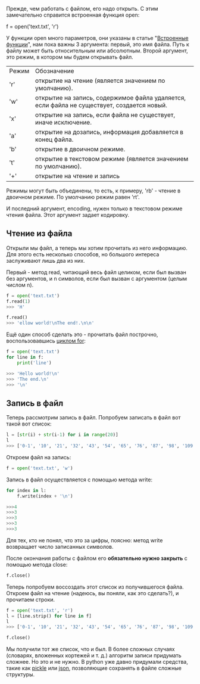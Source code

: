 Прежде, чем работать с файлом, его надо открыть. С этим замечательно справится встроенная функция open:

f = open('text.txt', 'r')

У функции open много параметров, они указаны в статье "[Встроенные функции](https://pythonworld.ru/osnovy/vstroennye-funkcii.html)", нам пока важны 3 аргумента: первый, это имя файла. Путь к файлу может быть относительным или абсолютным. Второй аргумент, это режим, в котором мы будем открывать файл.

|   |   |
|---|---|
|Режим|Обозначение|
|'r'|открытие на чтение (является значением по умолчанию).|
|'w'|открытие на запись, содержимое файла удаляется, если файла не существует, создается новый.|
|'x'|открытие на запись, если файла не существует, иначе исключение.|
|'a'|открытие на дозапись, информация добавляется в конец файла.|
|'b'|открытие в двоичном режиме.|
|'t'|открытие в текстовом режиме (является значением по умолчанию).|
|'+'|открытие на чтение и запись|

Режимы могут быть объединены, то есть, к примеру, 'rb' - чтение в двоичном режиме. По умолчанию режим равен 'rt'.

И последний аргумент, encoding, нужен только в текстовом режиме чтения файла. Этот аргумент задает кодировку.

## Чтение из файла

Открыли мы файл, а теперь мы хотим прочитать из него информацию. Для этого есть несколько способов, но большого интереса заслуживают лишь два из них.

Первый - метод read, читающий весь файл целиком, если был вызван без аргументов, и n символов, если был вызван с аргументом (целым числом n).

~~~python
f = open('text.txt')
f.read(1)
>>> 'H'

f.read()
>>> 'ellow world!\nThe end!.\n\n'
~~~
Ещё один способ сделать это - прочитать файл построчно, воспользовавшись [циклом for](https://pythonworld.ru/osnovy/cikly-for-i-while-operatory-break-i-continue-volshebnoe-slovo-else.html):

~~~python
f = open('text.txt')
for line in f:
	print('line')

>>> 'Hello world!\n'
>>> 'The end.\n'
>>> '\n'
~~~
## Запись в файл

Теперь рассмотрим запись в файл. Попробуем записать в файл вот такой вот список:

~~~python
l = [str(i) + str(i-1) for i in range(20)]
l
>>> ['0-1', '10', '21', '32', '43', '54', '65', '76', '87', '98', '109', '1110', '1211', '1312', '1413', '1514', '1615', '1716', '1817', '1918']
~~~

Откроем файл на запись:

~~~python
f = open('text.txt', 'w')
~~~

Запись в файл осуществляется с помощью метода write:

~~~python
for index in l:
	f.write(index + '\n')

>>>4
>>>3
>>>3
>>>3
>>>3
~~~

Для тех, кто не понял, что это за цифры, поясню: метод write возвращает число записанных символов.

После окончания работы с файлом его **обязательно нужно закрыть** с помощью метода close:

~~~python
f.close()
~~~

Теперь попробуем воссоздать этот список из получившегося файла. Откроем файл на чтение (надеюсь, вы поняли, как это сделать?), и прочитаем строки.

~~~python
f = open('text.txt', 'r')
l = [line.strip() for line in f]
l
>>> ['0-1', '10', '21', '32', '43', '54', '65', '76', '87', '98', '109', '1110', '1211', '1312', '1413', '1514', '1615', '1716', '1817', '1918']

f.close()
~~~

Мы получили тот же список, что и был. В более сложных случаях (словарях, вложенных кортежей и т. д.) алгоритм записи придумать сложнее. Но это и не нужно. В python уже давно придумали средства, такие как [pickle](https://pythonworld.ru/moduli/modul-pickle.html) или [json](https://pythonworld.ru/moduli/modul-json.html), позволяющие сохранять в файле сложные структуры.